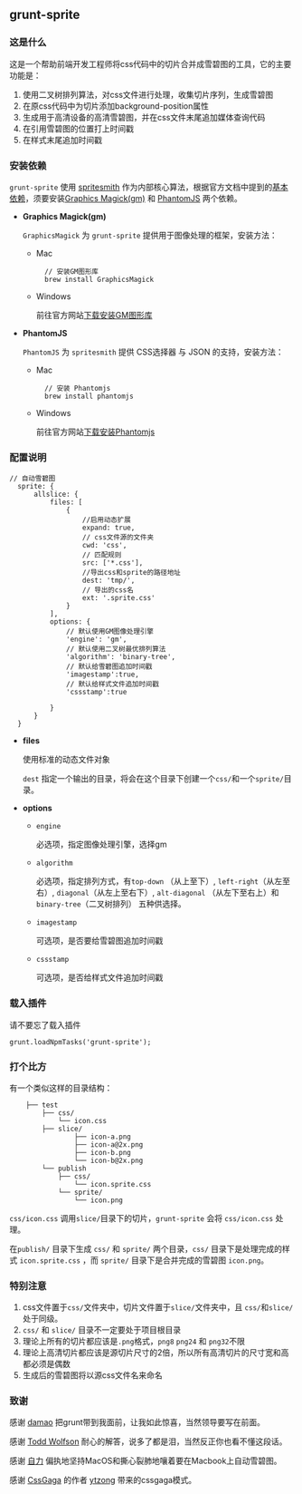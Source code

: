 ## grunt-sprite

### 这是什么

这是一个帮助前端开发工程师将css代码中的切片合并成雪碧图的工具，它的主要功能是：

1. 使用二叉树排列算法，对css文件进行处理，收集切片序列，生成雪碧图
2. 在原css代码中为切片添加background-position属性
3. 生成用于高清设备的高清雪碧图，并在css文件末尾追加媒体查询代码
4. 在引用雪碧图的位置打上时间戳
5. 在样式末尾追加时间戳


### 安装依赖

`grunt-sprite` 使用 [spritesmith](https://github.com/Ensighten/spritesmith) 作为内部核心算法，根据官方文档中提到的[基本依赖](https://github.com/Ensighten/spritesmith#requirements)，须要安装[Graphics Magick(gm)](http://www.graphicsmagick.org/) 和 [PhantomJS](http://phantomjs.org/) 两个依赖。

* **Graphics Magick(gm)**

	`GraphicsMagick` 为 `grunt-sprite` 提供用于图像处理的框架，安装方法：
	
	* Mac
	
			// 安装GM图形库    
  			brew install GraphicsMagick 
  			
  	* Windows
  	
  		前往官方网站[下载安装GM图形库](http://www.graphicsmagick.org/download.html)
  		
* **PhantomJS**

	`PhantomJS` 为 `spritesmith` 提供 CSS选择器 与 JSON 的支持，安装方法：
		
	* Mac
	
			// 安装 Phantomjs
			brew install phantomjs
  			
  	* Windows
  	
  		前往官方网站[下载安装Phantomjs](http://phantomjs.org/download.html)
  		
  		
### 配置说明

  	// 自动雪碧图
      sprite: {
          allslice: {
              files: [
                  {
                      //启用动态扩展
                      expand: true,
                      // css文件源的文件夹
                      cwd: 'css',
                      // 匹配规则
                      src: ['*.css'],
                      //导出css和sprite的路径地址
                      dest: 'tmp/',
                      // 导出的css名
                      ext: '.sprite.css'
                  }
              ],
              options: {
                  // 默认使用GM图像处理引擎
                  'engine': 'gm',
                  // 默认使用二叉树最优排列算法
                  'algorithm': 'binary-tree',
                  // 默认给雪碧图追加时间戳
                  'imagestamp':true,
                  // 默认给样式文件追加时间戳
                  'cssstamp':true

              }
          }
      }
      
      
* **files**

	使用标准的动态文件对象
	
	`dest` 指定一个输出的目录，将会在这个目录下创建一个`css/`和一个`sprite/`目录。
	
	
* **options**

	* `engine` 
	
		必选项，指定图像处理引擎，选择gm
	* `algorithm` 
	
		必选项，指定排列方式，有`top-down` （从上至下）, `left-right`（从左至右）, `diagonal`（从左上至右下）, `alt-diagonal` （从左下至右上）和 `binary-tree`（二叉树排列） 五种供选择。
	* `imagestamp`
	
		可选项，是否要给雪碧图追加时间戳
	* `cssstamp`
	
		可选项，是否给样式文件追加时间戳
	
	
### 载入插件

请不要忘了载入插件

	grunt.loadNpmTasks('grunt-sprite');	
	
### 打个比方

有一个类似这样的目录结构：
		
		├── test				
			├── css/	
				└── icon.css		
			├── slice/	
					├── icon-a.png
					├── icon-a@2x.png		
					├── icon-b.png
					└── icon-b@2x.png
			└── publish
				├── css/
					└── icon.sprite.css
				└── sprite/		
					└── icon.png
		
`css/icon.css` 调用`slice/`目录下的切片，`grunt-sprite` 会将 `css/icon.css` 处理。

在`publish/` 目录下生成 `css/` 和 `sprite/` 两个目录，`css/` 目录下是处理完成的样式 `icon.sprite.css` ，而 `sprite/` 目录下是合并完成的雪碧图 `icon.png`。

### 特别注意

1. css文件置于`css/`文件夹中，切片文件置于`slice/`文件夹中，且 `css/`和`slice/` 处于同级。
2. `css/` 和 `slice/` 目录不一定要处于项目根目录
3. 理论上所有的切片都应该是`.png`格式，`png8` `png24` 和 `png32`不限
4. 理论上高清切片都应该是源切片尺寸的2倍，所以所有高清切片的尺寸宽和高都必须是偶数
5. 生成后的雪碧图将以源css文件名来命名


### 致谢

感谢 [damao](https://github.com/damao) 把grunt带到我面前，让我如此惊喜，当然领导要写在前面。

感谢 [Todd Wolfson](https://github.com/twolfson) 耐心的解答，说多了都是泪，当然反正你也看不懂这段话。

感谢 [自力](https://github.com/hzlzh) 偏执地坚持MacOS和撕心裂肺地嚷着要在Macbook上自动雪碧图。

感谢 [CssGaga](http://www.99css.com/archives/542) 的作者 [ytzong](https://twitter.com/#!/ytzong) 带来的cssgaga模式。
















		